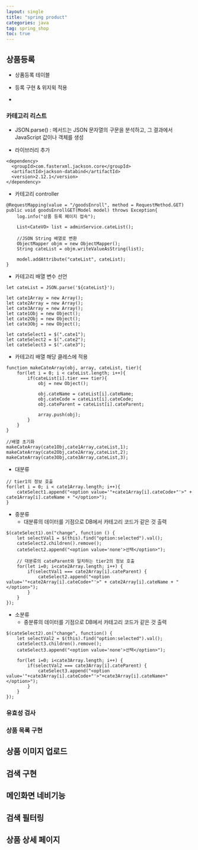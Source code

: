 ```yaml
---
layout: single
title: "spring product"
categories: java
tag: spring_shop
toc: true
---
```


## 상품등록

- 상품등록 테이블

- 등록 구현 & 위지윅 적용

- 

### 카테고리 리스트

- JSON.parse() : 메서드는 JSON 문자열의 구문을 분석하고, 그 결과에서 JavaScript 값이나 객체를 생성

- 라이브러리 추가

```
<dependency>
  <groupId>com.fasterxml.jackson.core</groupId>
  <artifactId>jackson-databind</artifactId>
  <version>2.12.1</version>
</dependency>
```

- 카테고리 controller

```
@RequestMapping(value = "/goodsEnroll", method = RequestMethod.GET)
public void goodsEnrollGET(Model model) throws Exception{
	log.info("상품 등록 페이지 접속");
	
	List<CateVO> list = adminService.cateList();
	
	//JSON String 배열로 변환
	ObjectMapper objm = new ObjectMapper();
	String cateList = objm.writeValueAsString(list);
	
	model.addAttribute("cateList", cateList);
}
```

- 카테고리 배열 변수 선언

```
let cateList = JSON.parse('${cateList}');

let cate1Array = new Array();
let cate2Array = new Array();
let cate3Array = new Array();
let cate1Obj = new Object();
let cate2Obj = new Object();
let cate3Obj = new Object();

let cateSelect1 = $(".cate1");		
let cateSelect2 = $(".cate2");
let cateSelect3 = $(".cate3");
```

- 카테고리 배열 해당 클레스에 적용

```
function makeCateArray(obj, array, cateList, tier){
	for(let i = 0; i < cateList.length; i++){
		if(cateList[i].tier === tier){
			obj = new Object();
			
			obj.cateName = cateList[i].cateName;
			obj.cateCode = cateList[i].cateCode;
			obj.cateParent = cateList[i].cateParent;
			
			array.push(obj);
		}
	}
}

//배열 초기화
makeCateArray(cate1Obj,cate1Array,cateList,1);
makeCateArray(cate2Obj,cate2Array,cateList,2);
makeCateArray(cate3Obj,cate3Array,cateList,3);
```

- 대분류

```
// tier1의 정보 호출
for(let i = 0; i < cate1Array.length; i++){
	cateSelect1.append("<option value='"+cate1Array[i].cateCode+"'>" + cate1Array[i].cateName + "</option>");
}
```

- 중분류
  - 대분류의 데이터를 기점으로 DB에서 카테고리 코드가 같은 것 출력

```
$(cateSelect1).on("change", function () {
	let selectVal1 = $(this).find("option:selected").val();
	cateSelect2.children().remove();
	cateSelect2.append("<option value='none'>선택</option>");
	
	// 대분류의 cateParent와 일치하는 tier2의 정보 호출
	for(let i=0; i<cate2Array.length; i++) {
		if(selectVal1 === cate2Array[i].cateParent) {
			cateSelect2.append("<option value='"+cate2Array[i].cateCode+"'>" + cate2Array[i].cateName + "</option>");
		}
	}
});
```

- 소분류
  - 중분류의 데이터를 기점으로 DB에서 카테고리 코드가 같은 것 출력

```
$(cateSelect2).on("change", function() {
 	let selectVal2 = $(this).find("option:selected").val();
	cateSelect3.children().remove();
	cateSelect3.append("<option value='none'>선택</option>");
	
	for(let i=0; i<cate3Array.length; i++) {
		if(selectVal2 === cate3Array[i].cateParent) {
			cateSelect3.append("<option value='"+cate3Array[i].cateCode+"'>"+cate3Array[i].cateName+"</option>");
		}
	}
});
```

### 유효성 검사

### 상품 목록 구현

## 상품 이미지 업로드

## 검색 구현

## 메인화면 네비기능

## 검색 필터링

## 상품 상세 페이지


